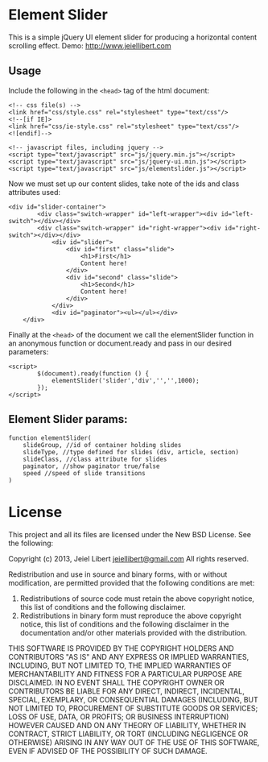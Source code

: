 Element Slider
==============

This is a simple jQuery UI element slider for producing a horizontal content scrolling effect.
Demo: http://www.jeiellibert.com

Usage
-----
Include the following in the `<head>` tag of the html document:
```
<!-- css file(s) -->
<link href="css/style.css" rel="stylesheet" type="text/css"/>
<!--[if IE]>
<link href="css/ie-style.css" rel="stylesheet" type="text/css"/>
<![endif]-->
	
<!-- javascript files, including jquery -->
<script type="text/javascript" src="js/jquery.min.js"></script>
<script type="text/javascript" src="js/jquery-ui.min.js"></script>
<script type="text/javascript" src="js/elementslider.js"></script>
```

Now we must set up our content slides, take note of the ids and class attributes used:
```
<div id="slider-container">
		<div class="switch-wrapper" id="left-wrapper"><div id="left-switch"></div></div>
		<div class="switch-wrapper" id="right-wrapper"><div id="right-switch"></div></div>
			<div id="slider">
				<div id="first" class="slide">
					<h1>First</h1>
					Content here!
				</div>
				<div id="second" class="slide">
					<h1>Second</h1>
					Content here!
				</div>
			</div>
			<div id="paginator"><ul></ul></div>	
	</div>
```

Finally at the `<head>` of the document we call the elementSlider function in an anonymous function or document.ready and pass in our desired parameters:
```
<script>
		$(document).ready(function () {
			elementSlider('slider','div','','',1000);
		});
</script>
```

Element Slider params:
---------------------
```
function elementSlider(
	slideGroup, //id of container holding slides
	slideType, //type defined for slides (div, article, section)
	slideClass, //class attribute for slides
	paginator, //show paginator true/false
	speed //speed of slide transitions
)
```

License
=======

This project and all its files are licensed under the New BSD License. See the following:

Copyright (c) 2013, Jeiel Libert <jeiellibert@gmail.com>
All rights reserved.

Redistribution and use in source and binary forms, with or without
modification, are permitted provided that the following conditions are met: 

1. Redistributions of source code must retain the above copyright notice, this
   list of conditions and the following disclaimer. 
2. Redistributions in binary form must reproduce the above copyright notice,
   this list of conditions and the following disclaimer in the documentation
   and/or other materials provided with the distribution. 

THIS SOFTWARE IS PROVIDED BY THE COPYRIGHT HOLDERS AND CONTRIBUTORS "AS IS" AND
ANY EXPRESS OR IMPLIED WARRANTIES, INCLUDING, BUT NOT LIMITED TO, THE IMPLIED
WARRANTIES OF MERCHANTABILITY AND FITNESS FOR A PARTICULAR PURPOSE ARE
DISCLAIMED. IN NO EVENT SHALL THE COPYRIGHT OWNER OR CONTRIBUTORS BE LIABLE FOR
ANY DIRECT, INDIRECT, INCIDENTAL, SPECIAL, EXEMPLARY, OR CONSEQUENTIAL DAMAGES
(INCLUDING, BUT NOT LIMITED TO, PROCUREMENT OF SUBSTITUTE GOODS OR SERVICES;
LOSS OF USE, DATA, OR PROFITS; OR BUSINESS INTERRUPTION) HOWEVER CAUSED AND
ON ANY THEORY OF LIABILITY, WHETHER IN CONTRACT, STRICT LIABILITY, OR TORT
(INCLUDING NEGLIGENCE OR OTHERWISE) ARISING IN ANY WAY OUT OF THE USE OF THIS
SOFTWARE, EVEN IF ADVISED OF THE POSSIBILITY OF SUCH DAMAGE.

